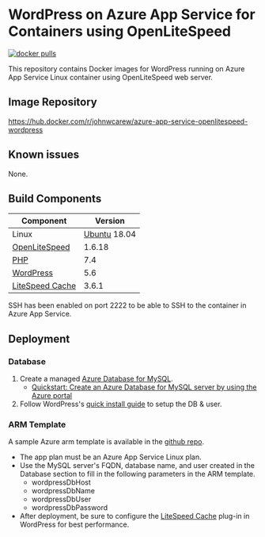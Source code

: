 # WordPress on Azure App Service for Containers using OpenLiteSpeed
[![docker pulls](https://img.shields.io/docker/pulls/johnwcarew/azure-app-service-openlitespeed-wordpress?style=flat&color=blue)](https://hub.docker.com/r/johnwcarew/azure-app-service-openlitespeed-wordpress)

This repository contains Docker images for WordPress running on Azure App Service Linux container using OpenLiteSpeed web server.

## Image Repository
https://hub.docker.com/r/johnwcarew/azure-app-service-openlitespeed-wordpress

## Known issues
None.

## Build Components

| Component     | Version      |
| ------------- | ------------ |
| Linux         | [Ubuntu](https://ubuntu.com/) 18.04 |
| [OpenLiteSpeed](https://openlitespeed.org/) | 1.6.18       |
| [PHP](https://www.php.net/)           | 7.4          |
| [WordPress](https://wordpress.org/)     | 5.6          |
| [LiteSpeed Cache](https://wordpress.org/plugins/litespeed-cache/) | 3.6.1      |

SSH has been enabled on port 2222 to be able to SSH to the container in Azure App Service.

## Deployment

### Database

1. Create a managed [Azure Database for MySQL](https://azure.microsoft.com/en-us/services/mysql/).
   * [Quickstart: Create an Azure Database for MySQL server by using the Azure portal](https://docs.microsoft.com/en-us/azure/mysql/quickstart-create-mysql-server-database-using-azure-portal)
2. Follow WordPress's [quick install guide](https://wordpress.org/support/article/how-to-install-wordpress/#step-2-create-the-database-and-a-user) to setup the DB & user.

### ARM Template
A sample Azure arm template is available in the [github repo](https://github.com/johnwc/azure-app-service-openlitespeed-wordpress-container/blob/master/infra.arm.json). 

* The app plan must be an Azure App Service Linux plan.
* Use the MySQL server's FQDN, database name, and user created in the Database section to fill in the following parameters in the ARM template.
  * wordpressDbHost
  * wordpressDbName
  * wordpressDbUser
  * wordpressDbPassword
* After deployment, be sure to configure the [LiteSpeed Cache](https://wordpress.org/plugins/litespeed-cache/) plug-in in WordPress for best performance.